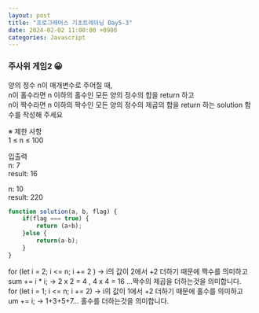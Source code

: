 ```yaml
---
layout: post
title: "프로그래머스 기초트레이닝 Day5-3"
date: 2024-02-02 11:00:00 +0900
categories: Javascript
---
```

### 주사위 게임2 😀

양의 정수 n이 매개변수로 주어질 때, <br>
n이 홀수라면 n 이하의 홀수인 모든 양의 정수의 합을 return 하고 <br>
n이 짝수라면 n 이하의 짝수인 모든 양의 정수의 제곱의 합을 return 하는 solution 함수를 작성해 주세요<br>

※ 제한 사항<br>
1 ≤ n ≤ 100<br>

입출력 <br>
n: 7<br>
result: 16<br>

n: 10<br>
result: 220<br>

```javascript
function solution(a, b, flag) {
    if(flag === true) {
        return (a+b);
    }else {
        return(a-b);
    }
}
```
for (let i = 2; i <= n; i += 2 ) -> i의 값이 2에서  +2 더하기 때문에 짝수를 의미하고<br>
sum += i * i; -> 2 x 2 = 4 , 4 x 4 = 16 ...짝수의 제곱을 더하는것을 의미합니다.<br>
for (let i = 1; i <= n; i += 2) -> i의 값이 1에서 +2 더하기 때문에 홀수를 의미하고<br>
um += i; -> 1+3+5+7... 홀수를 더하는것을 의미합니다.
